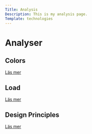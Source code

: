 ```yaml
---
Title: Analysis
Description: This is my analysis page.
Template: technologies
---
```


Analyser
==================

<div class="box colors">
    <h2>Colors</h2>
        <p><a href="%base_url%?analysis/01_colors">Läs mer</a></p>
</div>

<div class="box load">
    <h2>Load</h2>
        <p><a href="%base_url%?analysis/02_load">Läs mer</a></p>
</div>

<div class="box design">
    <h2>Design Principles</h2>
        <p><a href="%base_url%?analysis/03_design_principles">Läs mer</a></p>
</div>
